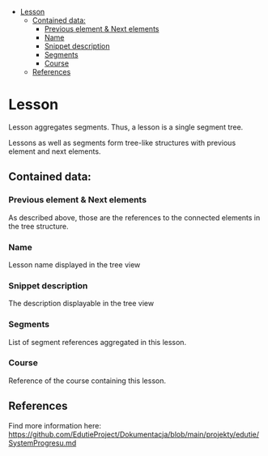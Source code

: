 <!-- TOC -->
* [Lesson](#lesson)
  * [Contained data:](#contained-data)
    * [Previous element & Next elements](#previous-element--next-elements)
    * [Name](#name)
    * [Snippet description](#snippet-description)
    * [Segments](#segments)
    * [Course](#course)
  * [References](#references)
<!-- TOC -->

# Lesson

Lesson aggregates segments. Thus, a lesson is a single segment tree.

Lessons as well as segments form tree-like structures with previous element and next elements.

## Contained data:

### Previous element & Next elements

As described above, those are the references to the connected elements in the tree structure.

### Name

Lesson name displayed in the tree view

### Snippet description

The description displayable in the tree view

### Segments

List of segment references aggregated in this lesson.

### Course

Reference of the course containing this lesson.

## References

Find more information here: https://github.com/EdutieProject/Dokumentacja/blob/main/projekty/edutie/SystemProgresu.md